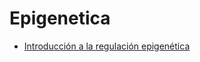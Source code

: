 # Epigenetica


- [Introducción a la regulación epigenética](https://smelgar.github.io/Epigenetica/Introducci%C3%B3n_a_la_regulaci%C3%B3n_epigen%C3%A9tica.html)


